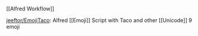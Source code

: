 


[[Alfred Workflow]]

[jeeftor/EmojiTaco](https://github.com/jeeftor/EmojiTaco): Alfred [[Emoji]] Script with Taco and other [[Unicode]] 9 emoji





